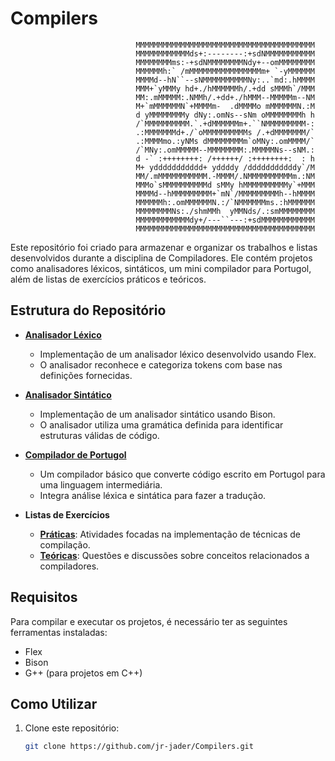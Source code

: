 # Compilers
                                MMMMMMMMMMMMMMMMMMMMMMMMMMMMMMMMMMMMMMMM
                                MMMMMMMMMMMMds+:--------:+sdNMMMMMMMMMMM
                                MMMMMMMMms:-+sdNMMMMMMMMNdy+--omMMMMMMMM
                                MMMMMMh:` /mMMMMMMMMMMMMMMMMm+ `-yMMMMMM
                                MMMMd--hN``--sNMMMMMMMMMMNy:..`md:.hMMMM
                                MMM+`yMMMy hd+./hMMMMMMh/.+dd sMMMh`/MMM
                                MM:.mMMMMM:.NMMh/.+dd+./hMMM--MMMMMm--NM
                                M+`mMMMMMMN`+MMMMm-  .dMMMMo mMMMMMMN.:M
                                d yMMMMMMMMy dNy:.omNs--sNm oMMMMMMMMh h
                                /`MMMMMMMMMM.`.+dMMMMMMm+.``NMMMMMMMMM-:
                                .:MMMMMMMd+./`oMMMMMMMMMMs /.+dMMMMMMM/`
                                .:MMMMmo.:yNMs dMMMMMMMMm`oMNy:.omMMMM/`
                                /`MNy:.omMMMMM--MMMMMMMM:.MMMMMNs--sNM.:
                                d -` :++++++++: /++++++/ :++++++++:  : h
                                M+ yddddddddddd+ yddddy /dddddddddddy`/M
                                MM/.mMMMMMMMMMMM.-MMMM/.NMMMMMMMMMMm.:NM
                                MMMo`sMMMMMMMMMMd sMMy hMMMMMMMMMMy`+MMM
                                MMMMd--hMMMMMMMMM+`mN`/MMMMMMMMMh--hMMMM
                                MMMMMMh:.omMMMMMMN.:/`NMMMMMMms.:hMMMMMM
                                MMMMMMMMNs:./shmMMh  yMMNds/.:smMMMMMMMM
                                MMMMMMMMMMMMdy+/---``---:+sdMMMMMMMMMMMM
                                MMMMMMMMMMMMMMMMMMMMMMMMMMMMMMMMMMMMMMMM                      

Este repositório foi criado para armazenar e organizar os trabalhos e listas desenvolvidos durante a disciplina de Compiladores. Ele contém projetos como analisadores léxicos, sintáticos, um mini compilador para Portugol, além de listas de exercícios práticos e teóricos.

## Estrutura do Repositório

- **[Analisador Léxico](./Lexico/)**
  - Implementação de um analisador léxico desenvolvido usando Flex.
  - O analisador reconhece e categoriza tokens com base nas definições fornecidas.

- **[Analisador Sintático](./Sintatico/)**
  - Implementação de um analisador sintático usando Bison.
  - O analisador utiliza uma gramática definida para identificar estruturas válidas de código.

- **[Compilador de Portugol](./Portugol/)**
  - Um compilador básico que converte código escrito em Portugol para uma linguagem intermediária.
  - Integra análise léxica e sintática para fazer a tradução.

- **Listas de Exercícios**
  - **[Práticas](./Prático/)**: Atividades focadas na implementação de técnicas de compilação.
  - **[Teóricas](./Teórico/)**: Questões e discussões sobre conceitos relacionados a compiladores.

## Requisitos

Para compilar e executar os projetos, é necessário ter as seguintes ferramentas instaladas:

- Flex
- Bison
- G++ (para projetos em C++)

## Como Utilizar

1. Clone este repositório:
   ```bash
   git clone https://github.com/jr-jader/Compilers.git
